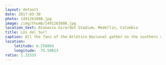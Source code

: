 ```yaml
---
layout: default
date: 2017-03-30
photo: 1491263888.jpg
image: /img/thumb/1491263888.jpg
location_text: Atanasio Girardot Stadium, Medellin, Colombia
title: Los del Sur!
caption: All the fans of the Atlético Nacional gather on the southern side of the stadium and sing, party, go crazy the entire time of the game... and even after! Very devoted fans!
location:
    latitude: 6.256864
    longitude: -75.59013
ratio: 1.33333
---
```

